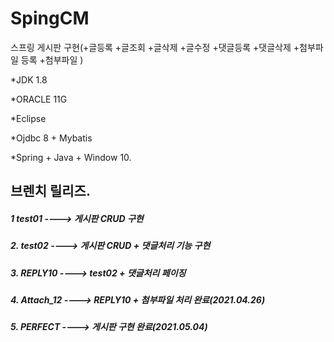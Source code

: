 # SpingCM
스프링 게시판 구현(+글등록 +글조회 +글삭제 +글수정 +댓글등록 +댓글삭제 +첨부파일 등록 +첨부파일 )


 *JDK 1.8
 
 *ORACLE 11G
 
 *Eclipse
 
 *Ojdbc 8 + Mybatis
 
 *Spring + Java + Window 10.

## 브렌치 릴리즈.
 ##### 1  test01 ----> 게시판 CRUD 구현
 ##### 2. test02 ----> 게시판 CRUD + 댓글처리 기능 구현
 ##### 3. REPLY10 ----> test02 + 댓글처리 페이징
 ##### 4. Attach_12 ----> REPLY10 + 첨부파일 처리 완료(2021.04.26)
 ##### 5. PERFECT ----> 게시판 구현 완료(2021.05.04)
 
 
 
